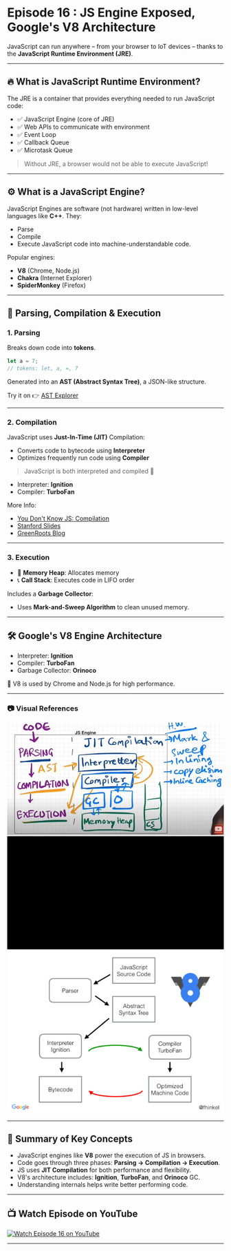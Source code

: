 # Episode 16 : JS Engine Exposed, Google's V8 Architecture

JavaScript can run anywhere – from your browser to IoT devices – thanks to the **JavaScript Runtime Environment (JRE)**.

---

## 🔥 What is JavaScript Runtime Environment?

The JRE is a container that provides everything needed to run JavaScript code:
- ✅ JavaScript Engine (core of JRE)
- ✅ Web APIs to communicate with environment
- ✅ Event Loop
- ✅ Callback Queue
- ✅ Microtask Queue

> Without JRE, a browser would not be able to execute JavaScript!

---

## ⚙️ What is a JavaScript Engine?

JavaScript Engines are software (not hardware) written in low-level languages like **C++**. They:
- Parse
- Compile
- Execute
JavaScript code into machine-understandable code.

Popular engines:
- **V8** (Chrome, Node.js)
- **Chakra** (Internet Explorer)
- **SpiderMonkey** (Firefox)

---

## 📜 Parsing, Compilation & Execution

### 1. Parsing

Breaks down code into **tokens**.

```js
let a = 7;
// tokens: let, a, =, 7
```

Generated into an **AST (Abstract Syntax Tree)**, a JSON-like structure.

Try it on 👉 [AST Explorer](https://astexplorer.net)

---

### 2. Compilation

JavaScript uses **Just-In-Time (JIT)** Compilation:
- Converts code to bytecode using **Interpreter**
- Optimizes frequently run code using **Compiler**

> JavaScript is both interpreted and compiled 🔄

- Interpreter: **Ignition**
- Compiler: **TurboFan**

More Info:
- [You Don't Know JS: Compilation](https://github.com/getify/You-Dont-Know-JS/blob/2nd-ed/get-started/ch1.md#whats-in-an-interpretation)
- [Stanford Slides](https://web.stanford.edu/class/cs98si/slides/overview.html)
- [GreenRoots Blog](https://blog.greenroots.info/javascript-interpreted-or-compiled-the-debate-is-over-ckb092cv302mtl6s17t14hq1j)

---

### 3. Execution

- 🧠 **Memory Heap**: Allocates memory
- 📞 **Call Stack**: Executes code in LIFO order

Includes a **Garbage Collector**:
- Uses **Mark-and-Sweep Algorithm** to clean unused memory.

---

## 🛠 Google's V8 Engine Architecture

- Interpreter: **Ignition**
- Compiler: **TurboFan**
- Garbage Collector: **Orinoco**

📌 V8 is used by Chrome and Node.js for high performance.

---

### 📷 Visual References

![JS Engine Diagram](/assets/jsengine.jpg)
![JS Engine GIF](/assets/jsenginegif.gif)
![V8 Architecture](/assets/jsengine.png)

---

## 🔁 Summary of Key Concepts

- JavaScript engines like **V8** power the execution of JS in browsers.
- Code goes through three phases: **Parsing → Compilation → Execution**.
- JS uses **JIT Compilation** for both performance and flexibility.
- V8's architecture includes: **Ignition**, **TurboFan**, and **Orinoco** GC.
- Understanding internals helps write better performing code.

---

## 📺 Watch Episode on YouTube

[![Watch Episode 16 on YouTube](https://img.youtube.com/vi/2WJL19wDH68/0.jpg)](https://www.youtube.com/watch?v=2WJL19wDH68&ab_channel=AkshaySaini)

---

